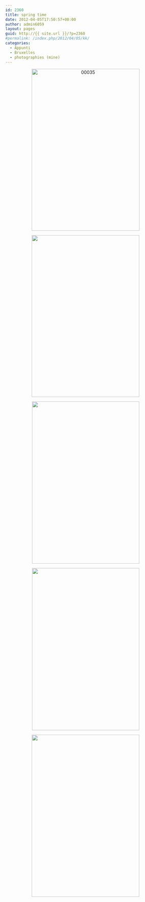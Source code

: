 ```yaml
---
id: 2360
title: spring time
date: 2012-04-05T17:50:57+00:00
author: admin6059
layout: pages
guid: http://{{ site.url }}/?p=2360
#permalink: /index.php/2012/04/05/kk/
categories:
  - Appunti
  - Bruxelles
  - photographies (mine)
---
```

<p style="text-align: center;">
  <p style="text-align: center;">
    <img class="aligncenter wp-image-3565" src="{{ site.url }}/images/uploads/2012/04/00035-1.jpg" alt="00035" width="339" height="509" srcset="{{ site.url }}/images/uploads/2012/04/00035-1.jpg 378w, {{ site.url }}/images/uploads/2012/04/00035-1-200x300.jpg 200w" sizes="(max-width: 339px) 100vw, 339px" />
  </p>
  
  <p style="text-align: center;">
    <img class="aligncenter wp-image-2368" title="00032" src="{{ site.url }}/images/uploads/2012/04/000321.jpg" alt="" width="338" height="509" srcset="{{ site.url }}/images/uploads/2012/04/000321.jpg 376w, {{ site.url }}/images/uploads/2012/04/000321-199x300.jpg 199w" sizes="(max-width: 338px) 100vw, 338px" />
  </p>
  
  <p style="text-align: center;">
    <img class="aligncenter wp-image-2375" title="00037" src="{{ site.url }}/images/uploads/2012/04/00037.jpg" alt="" width="337" height="510" srcset="{{ site.url }}/images/uploads/2012/04/00037.jpg 374w, {{ site.url }}/images/uploads/2012/04/00037-198x300.jpg 198w" sizes="(max-width: 337px) 100vw, 337px" />
  </p>
  
  <p style="text-align: center;">
    <img class="aligncenter wp-image-2376" title="00036" src="{{ site.url }}/images/uploads/2012/04/00036.jpg" alt="" width="337" height="510" srcset="{{ site.url }}/images/uploads/2012/04/00036.jpg 374w, {{ site.url }}/images/uploads/2012/04/00036-198x300.jpg 198w" sizes="(max-width: 337px) 100vw, 337px" />
  </p>
  
  <p style="text-align: center;">
    <img class="aligncenter wp-image-2366" title="00033" src="{{ site.url }}/images/uploads/2012/04/00033.jpg" alt="" width="338" height="510" srcset="{{ site.url }}/images/uploads/2012/04/00033.jpg 375w, {{ site.url }}/images/uploads/2012/04/00033-198x300.jpg 198w" sizes="(max-width: 338px) 100vw, 338px" />
  </p>